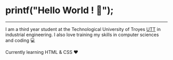 # printf("Hello World ! :wave:");
---

I am a third year student at the Technological University of Troyes <a href="https://www.utt.fr/">UTT</a> in industrial engineering.
I also love training my skills in computer sciences and coding :computer:

Currently learning HTML & CSS :heart:
